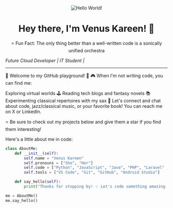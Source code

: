 <p align="center">
  <img src="https://github.com/VenusKareen/VenusKareen/blob/main/assets/hello.gif" alt="Hello World!">
</p>

<h1 align="center">Hey there, I'm Venus Kareen! 🚀</h1>

<p align="center">
  ⭐️ Fun Fact: The only thing better than a well-written code is a sonically unified orchestra</p>
  <em>Future Cloud Developer | IT Student | </em>
</p>

---

🌟 Welcome to my GitHub playground! 🌟
🎮 When I'm not writing code, you can find me:

Exploring virtual worlds 🕹️
Reading tech blogs and fantasy novels 📚
Experimenting classical repertoires with my sax
💬 Let's connect and chat about code, jazz/classical music, or your favorite book! You can reach me on X or LinkedIn.

⭐ Be sure to check out my projects below and give them a star if you find them interesting!



Here's a little about me in code:

```python
class AboutMe:
    def __init__(self):
        self.name = "Venus Kareen"
        self.pronouns = ["She", "Her"]
        self.code = ["Python", "JavaScript", "Java", "PHP", "Laravel" , "HTML/CSS"]
        self.tools = ["VS Code", "Git", "GitHub", "Android Studio"]

    def say_hello(self):
        print("Thanks for stopping by! ✨ Let's code something amazing together! 🚀")

me = AboutMe()
me.say_hello()

